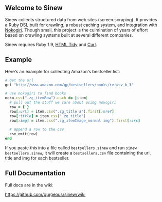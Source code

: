 ## Welcome to Sinew

Sinew collects structured data from web sites (screen scraping). It provides a Ruby DSL built for crawling, a robust caching system, and integration with [Nokogiri](http://nokogiri.org). Though small, this project is the culmination of years of effort based on crawling systems built at several different companies.

Sinew requires Ruby 1.9, [HTML Tidy](http://tidy.sourceforge.net) and [Curl](http://curl.haxx.se).

## Example

Here's an example for collecting Amazon's bestseller list:

```ruby
# get the url
get "http://www.amazon.com/gp/bestsellers/books/ref=sv_b_3"

# use nokogiri to find books
noko.css(".zg_itemRow").each do |item|
  # pull out the stuff we care about using nokogiri
  row = { }
  row[:url] = item.css(".zg_title a").first[:href]
  row[:title] = item.css(".zg_title")
  row[:img] = item.css(".zg_itemImage_normal img").first[:src]
  
  # append a row to the csv
  csv_emit(row)
end
```

If you paste this into a file called `bestsellers.sinew` and run `sinew bestsellers.sinew`, it will create a `bestsellers.csv` file containing the url, title and img for each bestseller.

## Full Documentation

Full docs are in the wiki:

https://github.com/gurgeous/sinew/wiki

